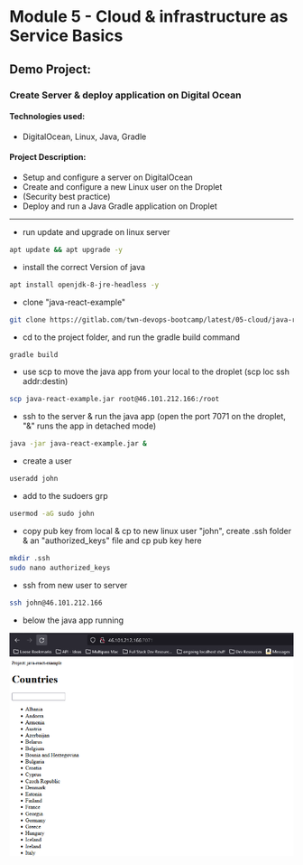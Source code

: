 # Module 5 - Cloud & infrastructure as Service Basics

## Demo Project: 
### Create Server & deploy application on Digital Ocean

#### Technologies used:
- DigitalOcean, Linux, Java, Gradle

#### Project Description:
- Setup and configure a server on DigitalOcean
- Create and configure a new Linux user on the Droplet
- (Security best practice)
- Deploy and run a Java Gradle application on Droplet
---------------------------------------------------------------------------------------------------

- run update and upgrade on linux server

``` bash
apt update && apt upgrade -y
```

- install the correct Version of java
``` bash
apt install openjdk-8-jre-headless -y
```
- clone "java-react-example"
```bash
git clone https://gitlab.com/twn-devops-bootcamp/latest/05-cloud/java-react-example
```
- cd to the project folder, and run the gradle build command
```bash
gradle build
```
- use scp to move the java app from your local to the droplet (scp loc ssh addr:destin)
```bash
scp java-react-example.jar root@46.101.212.166:/root
```
- ssh to the server & run the java app (open the port 7071 on the droplet, "&" runs the app in detached mode)
```bash
java -jar java-react-example.jar &
```
- create a user
```bash
useradd john
```
- add to the sudoers grp
```bash
usermod -aG sudo john
```
- copy pub key from local & cp to new linux user "john", create .ssh folder & an "authorized_keys" file and cp pub key here
```bash
mkdir .ssh
sudo nano authorized_keys
```
- ssh from new user to server
```bash
ssh john@46.101.212.166
```

- below the java app running

![Linux server & java app](https://github.com/jadedjelly/nana-techworld-devops-bootcamp/blob/main/notes/assets/05_image19.png)
